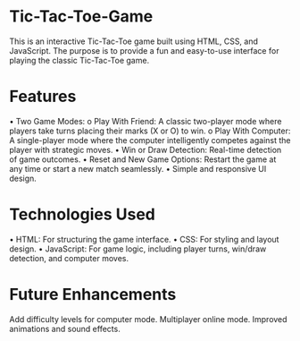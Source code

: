 # Tic-Tac-Toe-Game

This is an interactive Tic-Tac-Toe game built using HTML, CSS, and JavaScript.
The purpose is to provide a fun and easy-to-use interface for playing the classic Tic-Tac-Toe game.

# Features
•	Two Game Modes:
    o	Play With Friend: A classic two-player mode where players take turns placing their marks (X or O) to win.
    o	Play With Computer: A single-player mode where the computer intelligently competes against the player with strategic moves. 
•	Win or Draw Detection: Real-time detection of game outcomes.
•	Reset and New Game Options: Restart the game at any time or start a new match seamlessly.
•	Simple and responsive UI design.


# Technologies Used
• HTML: For structuring the game interface.
• CSS: For styling and layout design.
• JavaScript: For game logic, including player turns, win/draw detection, and computer moves.

# Future Enhancements
Add difficulty levels for computer mode.
Multiplayer online mode.
Improved animations and sound effects.
